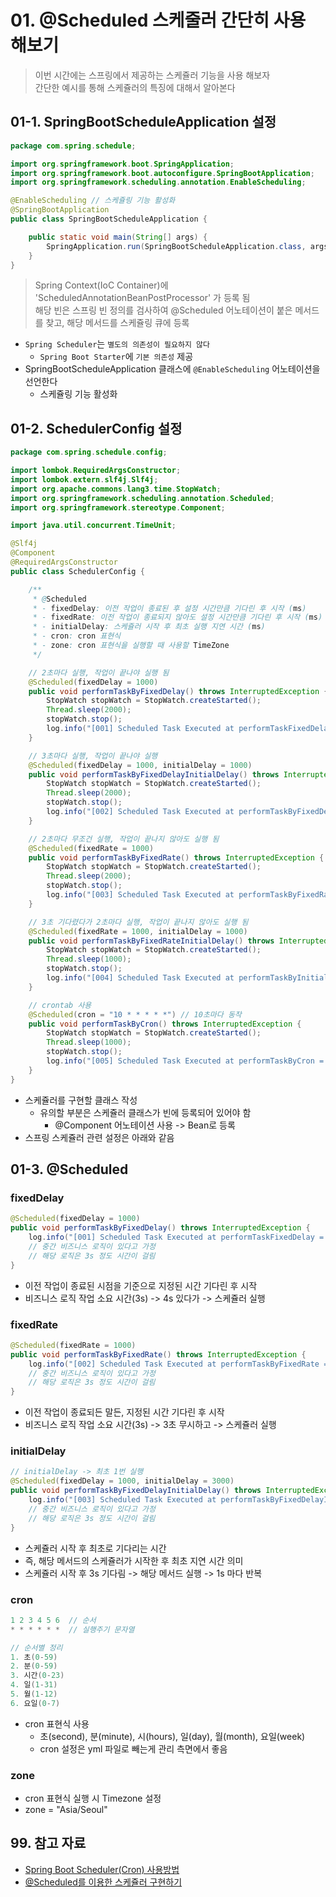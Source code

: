 # 01. @Scheduled 스케줄러 간단히 사용 해보기

> 이번 시간에는 스프링에서 제공하는 스케쥴러 기능을 사용 해보자  
> 간단한 예시를 통해 스케쥴러의 특징에 대해서 알아본다

## 01-1. SpringBootScheduleApplication 설정

```java
package com.spring.schedule;

import org.springframework.boot.SpringApplication;
import org.springframework.boot.autoconfigure.SpringBootApplication;
import org.springframework.scheduling.annotation.EnableScheduling;

@EnableScheduling // 스케쥴링 기능 활성화
@SpringBootApplication
public class SpringBootScheduleApplication {

    public static void main(String[] args) {
        SpringApplication.run(SpringBootScheduleApplication.class, args);
    }
}
```

> Spring Context(IoC Container)에 'ScheduledAnnotationBeanPostProcessor' 가 등록 됨  
> 해당 빈은 스프링 빈 정의를 검사하여 @Scheduled 어노테이션이 붙은 메서드를 찾고, 해당 메서드를 스케쥴링 큐에 등록

- `Spring Scheduler`는 `별도의 의존성이 필요하지 않다`
  - `Spring Boot Starter`에 `기본 의존성` 제공
- SpringBootScheduleApplication 클래스에 `@EnableScheduling` 어노테이션을 선언한다
  - 스케쥴링 기능 활성화

## 01-2. SchedulerConfig 설정

```java
package com.spring.schedule.config;

import lombok.RequiredArgsConstructor;
import lombok.extern.slf4j.Slf4j;
import org.apache.commons.lang3.time.StopWatch;
import org.springframework.scheduling.annotation.Scheduled;
import org.springframework.stereotype.Component;

import java.util.concurrent.TimeUnit;

@Slf4j
@Component
@RequiredArgsConstructor
public class SchedulerConfig {

    /**
     * @Scheduled
     * - fixedDelay: 이전 작업이 종료된 후 설정 시간만큼 기다린 후 시작 (ms)
     * - fixedRate: 이전 작업이 종료되지 않아도 설정 시간만큼 기다린 후 시작 (ms)
     * - initialDelay: 스케쥴러 시작 후 최초 실행 지연 시간 (ms)
     * - cron: cron 표현식
     * - zone: cron 표현식을 실행할 때 사용할 TimeZone
     */

    // 2초마다 실행, 작업이 끝나야 실행 됨
    @Scheduled(fixedDelay = 1000)
    public void performTaskByFixedDelay() throws InterruptedException {
        StopWatch stopWatch = StopWatch.createStarted();
        Thread.sleep(2000);
        stopWatch.stop();
        log.info("[001] Scheduled Task Executed at performTaskFixedDelay = {}", stopWatch.getTime(TimeUnit.MILLISECONDS) + '\n');
    }

    // 3초마다 실행, 작업이 끝나야 실행
    @Scheduled(fixedDelay = 1000, initialDelay = 1000)
    public void performTaskByFixedDelayInitialDelay() throws InterruptedException {
        StopWatch stopWatch = StopWatch.createStarted();
        Thread.sleep(2000);
        stopWatch.stop();
        log.info("[002] Scheduled Task Executed at performTaskByFixedDelayInitialDelay = {}", stopWatch.getTime(TimeUnit.MILLISECONDS) + '\n');
    }

    // 2초마다 무조건 실행, 작업이 끝나지 않아도 실행 됨
    @Scheduled(fixedRate = 1000)
    public void performTaskByFixedRate() throws InterruptedException {
        StopWatch stopWatch = StopWatch.createStarted();
        Thread.sleep(2000);
        stopWatch.stop();
        log.info("[003] Scheduled Task Executed at performTaskByFixedRate = {}", stopWatch.getTime(TimeUnit.MILLISECONDS) + '\n');
    }

    // 3초 기다렸다가 2초마다 실행, 작업이 끝나지 않아도 실행 됨
    @Scheduled(fixedRate = 1000, initialDelay = 1000)
    public void performTaskByFixedRateInitialDelay() throws InterruptedException {
        StopWatch stopWatch = StopWatch.createStarted();
        Thread.sleep(1000);
        stopWatch.stop();
        log.info("[004] Scheduled Task Executed at performTaskByInitialDelay = {}", stopWatch.getTime(TimeUnit.MILLISECONDS) + '\n');
    }

    // crontab 사용
    @Scheduled(cron = "10 * * * * *") // 10초마다 동작
    public void performTaskByCron() throws InterruptedException {
        StopWatch stopWatch = StopWatch.createStarted();
        Thread.sleep(1000);
        stopWatch.stop();
        log.info("[005] Scheduled Task Executed at performTaskByCron = {}", stopWatch.getTime(TimeUnit.MILLISECONDS) + '\n');
    }
}
```

- 스케쥴러를 구현할 클래스 작성
  - 유의할 부분은 스케쥴러 클래스가 빈에 등록되어 있어야 함
    - @Component 어노테이션 사용 -> Bean로 등록
- 스프링 스케쥴러 관련 설정은 아래와 같음

## 01-3. @Scheduled

### fixedDelay

```java
@Scheduled(fixedDelay = 1000)
public void performTaskByFixedDelay() throws InterruptedException {
    log.info("[001] Scheduled Task Executed at performTaskFixedDelay = {}", stopWatch.getTime(TimeUnit.MILLISECONDS) + '\n');
    // 중간 비즈니스 로직이 있다고 가정
    // 해당 로직은 3s 정도 시간이 걸림
}
```

- 이전 작업이 종료된 시점을 기준으로 지정된 시간 기다린 후 시작
- 비즈니스 로직 작업 소요 시간(3s) -> 4s 있다가 -> 스케쥴러 실행

### fixedRate

```java
@Scheduled(fixedRate = 1000)
public void performTaskByFixedRate() throws InterruptedException {
    log.info("[002] Scheduled Task Executed at performTaskByFixedRate = {}", stopWatch.getTime(TimeUnit.MILLISECONDS) + '\n');
    // 중간 비즈니스 로직이 있다고 가정
    // 해당 로직은 3s 정도 시간이 걸림
}
```

- 이전 작업이 종료되든 말든, 지정된 시간 기다린 후 시작
- 비즈니스 로직 작업 소요 시간(3s) -> 3초 무시하고 -> 스케쥴러 실행

### initialDelay

```java
// initialDelay -> 최초 1번 실행
@Scheduled(fixedDelay = 1000, initialDelay = 3000)
public void performTaskByFixedDelayInitialDelay() throws InterruptedException {
    log.info("[003] Scheduled Task Executed at performTaskByFixedDelayInitialDelay = {}", stopWatch.getTime(TimeUnit.MILLISECONDS) + '\n');
    // 중간 비즈니스 로직이 있다고 가정
    // 해당 로직은 3s 정도 시간이 걸림
}
```

- 스케쥴러 시작 후 최초로 기다리는 시간
- 즉, 해당 메서드의 스케쥴러가 시작한 후 최초 지연 시간 의미
- 스케쥴러 시작 후 3s 기다림 -> 해당 메서드 실행 -> 1s 마다 반복

### cron

```java
1 2 3 4 5 6  // 순서
* * * * * *  // 실행주기 문자열

// 순서별 정리
1. 초(0-59)
2. 분(0-59)
3. 시간(0-23)
4. 일(1-31)
5. 월(1-12)
6. 요일(0-7)
```

- cron 표현식 사용
  - 초(second), 분(minute), 시(hours), 일(day), 월(month), 요일(week)
  - cron 설정은 yml 파일로 빼는게 관리 측면에서 좋음

### zone

- cron 표현식 실행 시 Timezone 설정
- zone = "Asia/Seoul"

## 99. 참고 자료

- [Spring Boot Scheduler(Cron) 사용방법](https://dbjh.tistory.com/56)
- [@Scheduled를 이용한 스케쥴러 구현하기](https://velog.io/@developer_khj/Spring-Boot-Scheduler-Scheduled)